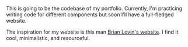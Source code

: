 This is going to be the codebase of my portfolio. Currently, I'm practicing writing code for different components but soon I'll have a full-fledged website. 

The inspiration for my website is this man [Brian Lovin's website](https://brianlovin.com/). I find it cool, minimalistic, and resourceful. 
